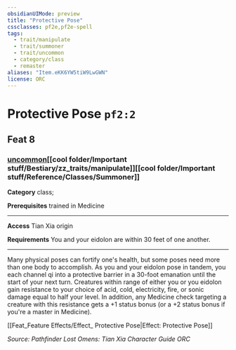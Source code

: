 ```yaml
---
obsidianUIMode: preview
title: "Protective Pose"
cssclasses: pf2e,pf2e-spell
tags:
  - trait/manipulate
  - trait/summoner
  - trait/uncommon
  - category/class
  - remaster
aliases: "Item.eKK6YW5tiW9LwGWN"
license: ORC
---
```

# Protective Pose `pf2:2`
## Feat 8
### [uncommon](cool%20folder/Important%20stuff/Bestiary/zz_traits/uncommon.md "Uncommon Rarity Trait")[[cool folder/Important stuff/Bestiary/zz_traits/manipulate]][[cool folder/Important stuff/Reference/Classes/Summoner]]

**Category** class; 



**Prerequisites** trained in Medicine
* * *
**Access** Tian Xia origin

**Requirements** You and your eidolon are within 30 feet of one another.

* * *

Many physical poses can fortify one's health, but some poses need more than one body to accomplish. As you and your eidolon pose in tandem, you each channel qi into a protective barrier in a 30-foot emanation until the start of your next turn. Creatures within range of either you or you eidolon gain resistance to your choice of acid, cold, electricity, fire, or sonic damage equal to half your level. In addition, any Medicine check targeting a creature with this resistance gets a +1 status bonus (or a +2 status bonus if you're a master in Medicine).

[[Feat_Feature Effects/Effect_ Protective Pose|Effect: Protective Pose]]

*Source: Pathfinder Lost Omens: Tian Xia Character Guide*
*ORC*